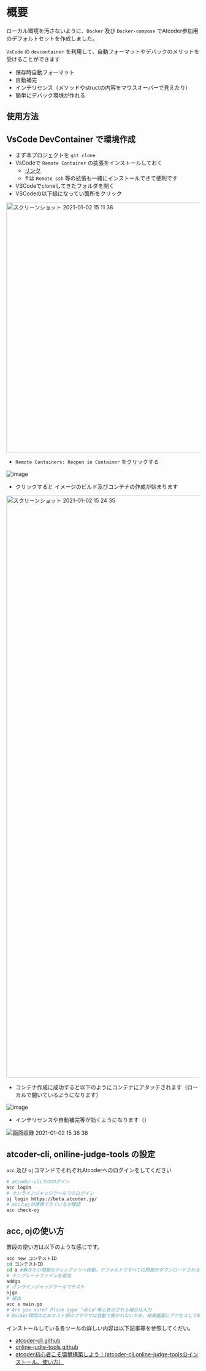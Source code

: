 # 概要
ローカル環境を汚さないように、`Docker` 及び `Docker-compose` でAtcoder参加用のデフォルトセットを作成しました。

`VsCode` の `devcontainer` を利用して、自動フォーマットやデバックのメリットを受けることができます

- 保存時自動フォーマット
- 自動補完
- インテリセンス（メソッドやstructの内容をマウスオーバーで見えたり）
- 簡単にデバック環境が作れる

## 使用方法

## VsCode DevContainer で環境作成

- まず本プロジェクトを `git clone` 
- VsCodeで `Remote Container` の拡張をインストールしておく
  - [リンク](https://marketplace.visualstudio.com/items?itemName=ms-vscode-remote.vscode-remote-extensionpack)
  - ↑は `Remote ssh` 等の拡張も一緒にインストールできて便利です
- VSCodeでcloneしてきたフォルダを開く
- VSCodeの以下緑になってい箇所をクリック
<img width="651" alt="スクリーンショット 2021-01-02 15 11 38" src="https://user-images.githubusercontent.com/73948280/103451929-5cb1c580-4d0d-11eb-8b6c-5c1d4eebfbf7.png">

- `Remote Containers: Reopen in Container` をクリックする

![image](https://user-images.githubusercontent.com/73948280/103451980-f0839180-4d0d-11eb-86d1-5a339d337647.png)

- クリックすると イメージのビルド及びコンテナの作成が始まります

<img width="1517" alt="スクリーンショット 2021-01-02 15 24 35" src="https://user-images.githubusercontent.com/73948280/103452059-cda5ad00-4d0e-11eb-804a-de5ea937133f.png">

- コンテナ作成に成功すると以下のようにコンテナにアタッチされます（ローカルで開いているようになります）

![image](https://user-images.githubusercontent.com/73948280/103452136-705e2b80-4d0f-11eb-9054-1b31f7e71538.png)

- インテリセンスや自動補完等が効くようになります（）

![画面収録 2021-01-02 15 38 38](https://user-images.githubusercontent.com/73948280/103452332-a2708d00-4d11-11eb-8eeb-5f2183876e3f.gif)

## atcoder-cli, oniline-judge-tools の設定

`acc` 及び `oj`コマンドでそれぞれAtcoderへのログインをしてください

```bash
# atcoder-cliでのログイン
acc login
# オンラインジャッジツールでのログイン
oj login https://beta.atcoder.jp/
# accとojが連携できているか確認
acc check-oj
```

## acc, ojの使い方

普段の使い方は以下のような感じです。

```bash
acc new コンテストID
cd コンテストID
cd a #解きたい問題のディレクトリへ移動。デフォルトですべての問題がダウンロードされるようにしています。
# テンプレートファイルを追加
addgo
# オンラインジャッジツールでテスト
ojgo
# 提出
acc s main.go
# Are you sure? Place type "abca"等と表示される場合は入力
# Docker環境のためホスト側のブラウザは自動で開かれないため、結果画面にアクセスして確かめる必要があります
```

インストールしている各ツールの詳しい内容は以下記事等を参照してくだい。

- [atcoder-cli github](https://github.com/Tatamo/atcoder-cli)
- [online-judte-tools github](https://github.com/online-judge-tools/oj/blob/master/docs/getting-started.ja.md)
- [atcoder初心者こそ環境構築しよう！(atcoder-cli,online-judge-toolsのインストール、使い方）](https://qiita.com/Adaachill/items/3d4ddad56c5c2cc372cd)
